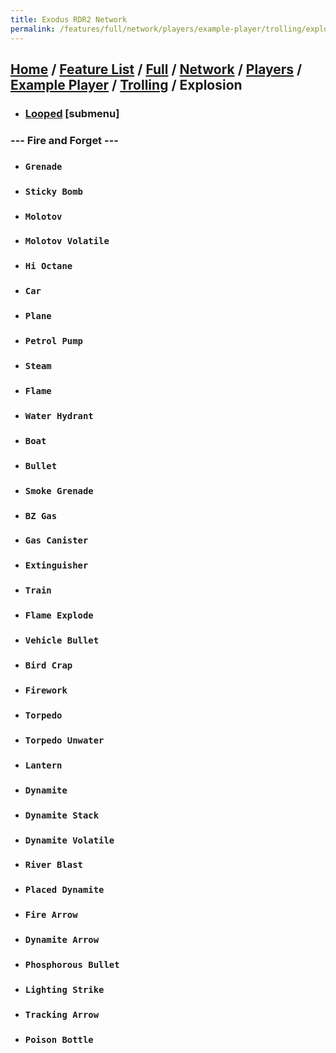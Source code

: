 ```yaml
---
title: Exodus RDR2 Network
permalink: /features/full/network/players/example-player/trolling/explosion
---
```

[Home](/) / [Feature List](/features) / [Full](/features/full) / [Network](/features/full/network) / [Players](/features/full/network/players) / [Example Player](/features/full/network/players/example-player) / [Trolling](/features/full/network/players/example-player/trolling) / Explosion
---
- ### [Looped](explosion/looped) [submenu]
### --- Fire and Forget ---
- ### `Grenade`
- ### `Sticky Bomb`
- ### `Molotov`
- ### `Molotov Volatile`
- ### `Hi Octane` 
- ### `Car` 
- ### `Plane` 
- ### `Petrol Pump` 
- ### `Steam` 
- ### `Flame` 
- ### `Water Hydrant` 
- ### `Boat` 
- ### `Bullet` 
- ### `Smoke Grenade` 
- ### `BZ Gas` 
- ### `Gas Canister` 
- ### `Extinguisher` 
- ### `Train` 
- ### `Flame Explode` 
- ### `Vehicle Bullet` 
- ### `Bird Crap` 
- ### `Firework` 
- ### `Torpedo` 
- ### `Torpedo Unwater` 
- ### `Lantern` 
- ### `Dynamite` 
- ### `Dynamite Stack` 
- ### `Dynamite Volatile` 
- ### `River Blast` 
- ### `Placed Dynamite` 
- ### `Fire Arrow` 
- ### `Dynamite Arrow` 
- ### `Phosphorous Bullet` 
- ### `Lighting Strike` 
- ### `Tracking Arrow` 
- ### `Poison Bottle`
